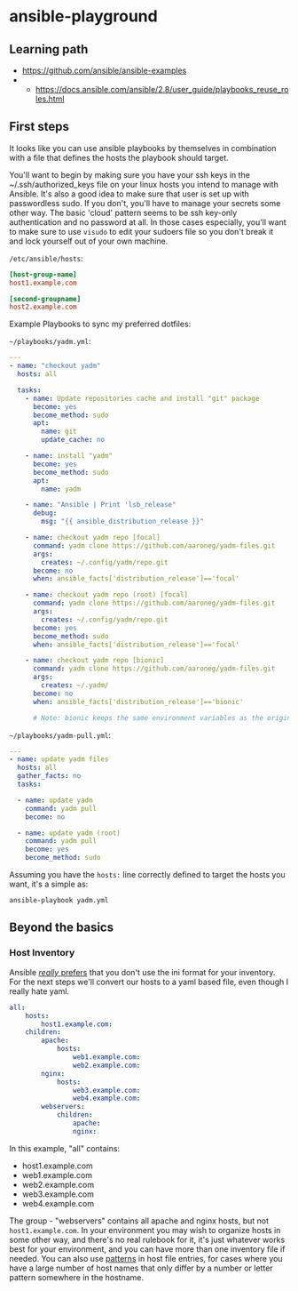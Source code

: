 # ansible-playground

## Learning path

- https://github.com/ansible/ansible-examples
- - https://docs.ansible.com/ansible/2.8/user_guide/playbooks_reuse_roles.html

## First steps

It looks like you can use ansible playbooks by themselves in combination with a file that defines the hosts the playbook should target.

You'll want to begin by making sure you have your ssh keys in the ~/.ssh/authorized_keys file on your linux hosts you intend to manage with Ansible. It's also a good idea to make sure that user is set up with passwordless sudo. If you don't, you'll have to manage your secrets some other way. The basic 'cloud' pattern seems to be ssh key-only authentication and no password at all. In those cases especially, you'll want to make sure to use `visudo` to edit your sudoers file so you don't break it and lock yourself out of your own machine.

`/etc/ansible/hosts`: 
```ini
[host-group-name]
host1.example.com

[second-groupname]
host2.example.com
```

Example Playbooks to sync my preferred dotfiles:

`~/playbooks/yadm.yml`:
```yml
---
- name: "checkout yadm"
  hosts: all

  tasks:
    - name: Update repositories cache and install "git" package
      become: yes
      become_method: sudo
      apt:
        name: git
        update_cache: no

    - name: install "yadm"
      become: yes
      become_method: sudo
      apt:
        name: yadm

    - name: "Ansible | Print 'lsb_release"
      debug:
        msg: "{{ ansible_distribution_release }}"

    - name: checkout yadm repo [focal]
      command: yadm clone https://github.com/aaroneg/yadm-files.git
      args:
        creates: ~/.config/yadm/repo.git
      become: no
      when: ansible_facts['distribution_release']=='focal'

    - name: checkout yadm repo (root) [focal]
      command: yadm clone https://github.com/aaroneg/yadm-files.git
      args:
        creates: ~/.config/yadm/repo.git
      become: yes
      become_method: sudo
      when: ansible_facts['distribution_release']=='focal'

    - name: checkout yadm repo [bionic]
      command: yadm clone https://github.com/aaroneg/yadm-files.git
      args:
        creates: ~/.yadm/
      become: no
      when: ansible_facts['distribution_release']=='bionic'

      # Note: bionic keeps the same environment variables as the original user when you use `sudo`, so there's no specific need to run this again for root.

```

`~/playbooks/yadm-pull.yml`:
```yml
---
- name: update yadm files
  hosts: all
  gather_facts: no
  tasks:

  - name: update yadm
    command: yadm pull
    become: no

  - name: update yadm (root)
    command: yadm pull
    become: yes
    become_method: sudo
```

Assuming you have the `hosts:` line correctly defined to target the hosts you want, it's a simple as:

`ansible-playbook yadm.yml`

## Beyond the basics

### Host Inventory

Ansible [_really_ prefers](https://docs.ansible.com/ansible/latest/collections/ansible/builtin/ini_inventory.html#notes) that you don't use the ini format for your inventory. For the next steps we'll convert our hosts to a yaml based file, even though I really hate yaml.

```yml
all:
    hosts:
        host1.example.com:
    children:
        apache:
            hosts:
                web1.example.com:
                web2.example.com:
        nginx:
            hosts:
                web3.example.com:
                web4.example.com:
        webservers:
            children:
                apache:
                nginx:
```

In this example, "all" contains:

- host1.example.com
- web1.example.com
- web2.example.com
- web3.example.com
- web4.example.com

The group - "webservers" contains all apache and nginx hosts, but not `host1.example.com`. In your environment you may wish to organize hosts in some other way, and there's no real rulebook for it, it's just whatever works best for your environment, and you can have more than one inventory file if needed. You can also use [patterns](https://docs.ansible.com/ansible/latest/user_guide/intro_inventory.html#adding-ranges-of-hosts) in host file entries, for cases where you have a large number of host names that only differ by a number or letter pattern somewhere in the hostname.


